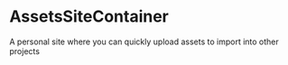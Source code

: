 # AssetsSiteContainer
A personal site where you can quickly upload assets to import into other projects
